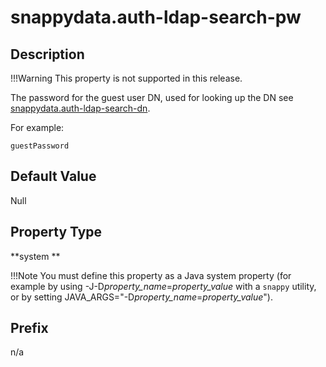# snappydata.auth-ldap-search-pw

## Description

!!!Warning
	This property is not supported in this release.

The password for the guest user DN, used for looking up the DN see [snappydata.auth-ldap-search-dn](snappydata.auth-ldap-search-dn.md).

For example:

``` pre
guestPassword
```

## Default Value

Null

## Property Type

**system **

!!!Note 
	You must define this property as a Java system property (for example by using -J-D*property\_name*=*property\_value* with a `snappy` utility, or by setting JAVA\_ARGS="-D*property\_name*=*property\_value*").</p>

## Prefix

n/a
